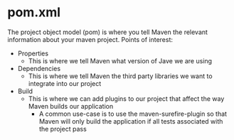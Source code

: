 # pom.xml
The project object model (pom) is where you tell Maven the relevant information about your maven project. Points of interest:
- Properties
    - This is where we tell Maven what version of Jave we are using
- Dependencies
    - This is where we tell Maven the third party libraries we want to integrate into our project
- Build
    - This is where we can add plugins to our project that affect the way Maven builds our application
        - A common use-case is to use the maven-surefire-plugin so that Maven will only build the application
        if all tests associated with the project pass